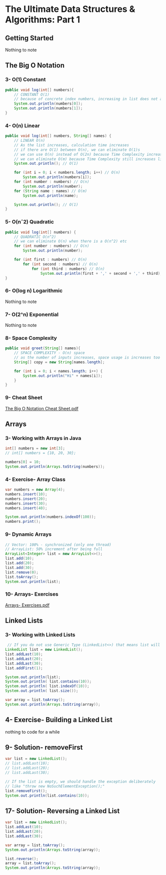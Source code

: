 # The Ultimate Data Structures & Algorithms: Part 1

## Getting Started
Nothing to note

## The Big O Notation

### 3- O(1) Constant
``` java
public void log(int[] numbers){
    // CONSTANT O(1)
    // because of concrete index numbers, increasing in list does not affect the performance
    System.out.println(numbers[0]);
    System.out.println(numbers[1]);
}
```

### 4- O(n) Linear
```java
public void log(int[] numbers, String[] names) {
    // LINEAR O(n)
    // As the list increases, calculation time increases
    // if there are O(1) between O(n), we can eliminate O(1)s
    // we can use O(n) instead of O(2n) because Time Complexity increases linearly
    // we can eliminate O(m) because Time Complexity still increases linearly
    System.out.println(); // O(1)

    for (int i = 0; i < numbers.length; i++) // O(n)
        System.out.println(numbers[i]);
    for (int number : numbers) // O(n)
        System.out.println(number);
    for (String name : names) // O(m)
        System.out.println(name);

    System.out.println(); // O(1)
}
```

### 5- O(nˆ2) Quadratic
```java
public void log(int[] numbers) {
    // QUADRATIC O(n^2)
    // we can eliminate O(n) when there is a O(n^2) etc
    for (int number : numbers) // O(n)
        System.out.println(number);

    for (int first : numbers) // O(n)
        for (int second : numbers) // O(n)
            for (int third : numbers) // O(n)
                System.out.println(first + ',' + second + ',' + third);
}
```

### 6- O(log n) Logarithmic
Nothing to note

### 7- O(2^n) Exponential
Nothing to note

### 8- Space Complexity
```java
public void greet(String[] names){
    // SPACE COMPLEXITY - O(n) space
    // as the number of inputs increases, space usage is increases too
    String[] copy = new String[names.length];

    for (int i = 0; i < names.length; i++) {
        System.out.println("Hi" + names[i]);
    }
}

```

### 9- Cheat Sheet
[The Big O Notation Cheat Sheet.pdf](Cheat%20Sheet%20-%20Big%20O.pdf)

## Arrays

### 3- Working with Arrays in Java
```java
int[] numbers = new int[3];
// int[] numbers = {10, 20, 30};

numbers[0] = 10;
System.out.println(Arrays.toString(numbers));
```
### 4- Exercise- Array Class
```java
var numbers = new Array(4);
numbers.insert(10);
numbers.insert(20);
numbers.insert(30);
numbers.insert(40);

System.out.println(numbers.indexOf(100));
numbers.print();
```
       
### 9- Dynamic Arrays
```java
// Vector: 100% - synchronized (only one thread)
// ArrayList: 50% increment after being full
ArrayList<Integer> list = new ArrayList<>();
list.add(10);
list.add(20);
list.add(30);
list.remove(0);
list.toArray();
System.out.println(list);
```

### 10- Arrays- Exercises
[Arrays- Exercises.pdf](Arrays-%20Exercises.pdf)

## Linked Lists

### 3- Working with Linked Lists

```java
 // If you do not use Generic Type (LinkedList<>) that means list will store Objects
LinkedList list = new LinkedList();
list.addLast(10);
list.addLast(20);
list.addLast(30);
list.addFirst(1);

System.out.println(list);
System.out.println( list.contains(10));
System.out.println( list.indexOf(10));
System.out.println( list.size());

var array = list.toArray();
System.out.println(Arrays.toString(array));
```

## 4- Exercise- Building a Linked List
nothing to code for a while
## 9- Solution- removeFirst
```java
var list = new LinkedList();
// list.addLast(10);
// list.addLast(20);
// list.addLast(30);

// If the list is empty, we should handle the exception deliberately 
// like "throw new NoSuchElementException();"
list.removeFirst();
System.out.println(list.contains(10));
```

## 17- Solution- Reversing a Linked List
```java
var list = new LinkedList();
list.addLast(10);
list.addLast(20);
list.addLast(30);

var array = list.toArray();
System.out.println(Arrays.toString(array));

list.reverse();
array = list.toArray();
System.out.println(Arrays.toString(array));
```

